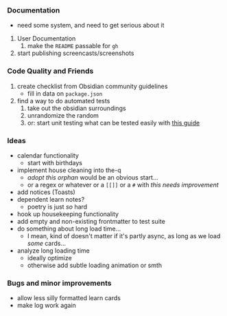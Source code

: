 ### Documentation

- need some system, and need to get serious about it

1. User Documentation
    1. make the `README` passable for `gh`
2. start publishing screencasts/screenshots

### Code Quality and Friends

1. create checklist from Obsidian community guidelines 
    - fill in data on `package.json`
2. find a way to do automated tests
    1. take out the obsidian surroundings
    2. unrandomize the random
    3. or: start unit testing what can be tested easily with [this guide](https://www.freecodecamp.org/news/how-to-start-unit-testing-javascript/)


### Ideas

- calendar functionality
    - start with birthdays
- implement house cleaning into the-q
    - *adopt this orphan* would be an obvious start...
    - or a regex or whatever or a `[[]]` or a `#` with *this needs improvement*
- add notices (Toasts)
- dependent learn notes?
    - poetry is just *so* hard
- hook up housekeeping functionality
- add empty and non-existing frontmatter to test suite
- do something about long load time...
    - I mean, kind of doesn't matter if it's partly async, as long as we load *some* cards...
- analyze long loading time
    - ideally optimize
    - otherwise add subtle loading animation or smth

### Bugs and minor improvements

- allow less silly formatted learn cards
- make log work again